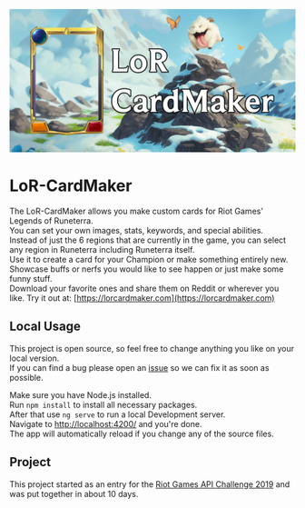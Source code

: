 [![Image of Preview](https://raw.githubusercontent.com/TimeBlaster/LoRCardMaker/master/socialpreview.png)](https://lorcardmaker.com)

# LoR-CardMaker

The LoR-CardMaker allows you make custom cards for Riot Games' Legends of Runeterra.  
You can set your own images, stats, keywords, and special abilities.  
Instead of just the 6 regions that are currently in the game, you can select any region in Runeterra including Runeterra itself.  
Use it to create a card for your Champion or make something entirely new.  
Showcase buffs or nerfs you would like to see happen or just make some funny stuff.  
Download your favorite ones and share them on Reddit or wherever you like.
Try it out at: [https://lorcardmaker.com](https://lorcardmaker.com)

## Local Usage

This project is open source, so feel free to change anything you like on your local version.  
If you can find a bug please open an [issue](https://github.com/TimeBlaster/LoRCardMaker/issues) so we can fix it as soon as possible.

Make sure you have Node.js installed.  
Run ```npm install``` to install all necessary packages.  
After that use ```ng serve``` to run a local Development server.  
Navigate to [http://localhost:4200/](http://localhost:4200) and you're done.  
The app will automatically reload if you change any of the source files.

## Project
This project started as an entry for the [Riot Games API Challenge 2019](https://www.riotgames.com/en/DevRel/legends-of-runeterra-developer-challenge-announcement) and was put together in about 10 days.